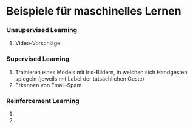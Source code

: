 # Beispiele für maschinelles Lernen

### Unsupervised Learning
1. Video-Vorschläge 

### Supervised Learning
1. Trainieren eines Models mit Iris-Bildern, in welchen sich Handgesten spiegeln (jeweils mit Label der tatsächlichen Geste)
2. Erkennen von Email-Spam

### Reinforcement Learning
1. 
2. 
